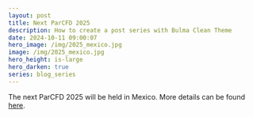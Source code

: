 ```yaml
---
layout: post
title: Next ParCFD 2025
description: How to create a post series with Bulma Clean Theme
date: 2024-10-11 09:00:07
hero_image: /img/2025_mexico.jpg
image: /img/2025_mexico.jpg
hero_height: is-large
hero_darken: true
series: blog_series
---
```


The next ParCFD 2025 will be held in Mexico. More details can be found [here](/upcoming_conference/).

